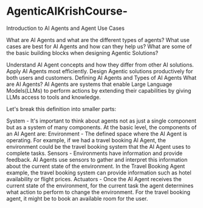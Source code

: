 # AgenticAIKrishCourse-

Introduction to AI Agents and Agent Use Cases

What are AI Agents and what are the different types of agents?
What use cases are best for AI Agents and how can they help us?
What are some of the basic building blocks when designing Agentic Solutions?

Understand AI Agent concepts and how they differ from other AI solutions.
Apply AI Agents most efficiently.
Design Agentic solutions productively for both users and customers.
Defining AI Agents and Types of AI Agents
What are AI Agents?
AI Agents are systems that enable Large Language Models(LLMs) to perform actions by extending their capabilities by giving LLMs access to tools and knowledge.

Let's break this definition into smaller parts:

System - It's important to think about agents not as just a single component but as a system of many components. At the basic level, the components of an AI Agent are:
Environment - The defined space where the AI Agent is operating. For example, if we had a travel booking AI Agent, the environment could be the travel booking system that the AI Agent uses to complete tasks.
Sensors - Environments have information and provide feedback. AI Agents use sensors to gather and interpret this information about the current state of the environment. In the Travel Booking Agent example, the travel booking system can provide information such as hotel availability or flight prices.
Actuators - Once the AI Agent receives the current state of the environment, for the current task the agent determines what action to perform to change the environment. For the travel booking agent, it might be to book an available room for the user.
